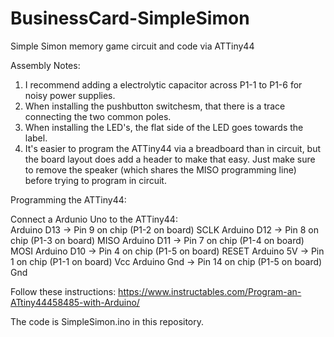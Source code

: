 # BusinessCard-SimpleSimon
Simple Simon memory game circuit and code via ATTiny44 

Assembly Notes:

1. I recommend adding a electrolytic capacitor across P1-1 to P1-6 for noisy power supplies.
2. When installing the pushbutton switchesm, that there is a trace connecting the two common poles.
3. When installing the LED's, the flat side of the LED goes towards the label.
4. It's easier to program the ATTiny44 via a breadboard than in circuit, but the board layout does add a header to make that easy. Just make sure to remove the speaker (which shares the MISO programming line) before trying to program in circuit.

Programming the ATTiny44:

Connect a Ardunio Uno to the ATTiny44:  
Arduino D13 -> Pin 9 on chip (P1-2 on board) SCLK
Arduino D12 -> Pin 8 on chip (P1-3 on board) MISO
Arduino D11 -> Pin 7 on chip (P1-4 on board) MOSI
Arduino D10 -> Pin 4 on chip (P1-5 on board) RESET
Arduino 5V  -> Pin 1 on chip (P1-1 on board) Vcc
Arduino Gnd -> Pin 14 on chip (P1-5 on board) Gnd

Follow these instructions: https://www.instructables.com/Program-an-ATtiny44458485-with-Arduino/

The code is SimpleSimon.ino in this repository.
